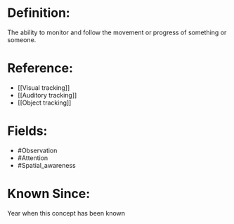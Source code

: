 

# Definition:
The ability to monitor and follow the movement or progress of something or someone.

# Reference:
- [[Visual tracking]]
- [[Auditory tracking]]
- [[Object tracking]]

# Fields: 
- #Observation
- #Attention
- #Spatial_awareness

# Known Since:
Year when this concept has been known

